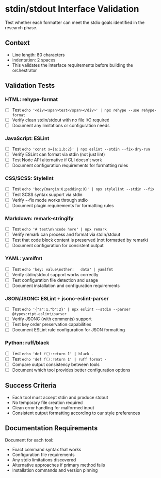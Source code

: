 # stdin/stdout Interface Validation

Test whether each formatter can meet the stdio goals identified in the research phase.

## Context
- Line length: 80 characters
- Indentation: 2 spaces
- This validates the interface requirements before building the orchestrator

## Validation Tests

### HTML: rehype-format
- [ ] Test `echo '<div><span>test</span></div>' | npx rehype --use rehype-format`
- [ ] Verify clean stdin/stdout with no file I/O required
- [ ] Document any limitations or configuration needs

### JavaScript: ESLint
- [ ] Test `echo 'const x={a:1,b:2}' | npx eslint --stdin --fix-dry-run`
- [ ] Verify ESLint can format via stdin (not just lint)
- [ ] Test Node API alternative if CLI doesn't work
- [ ] Document configuration requirements for formatting rules

### CSS/SCSS: Stylelint  
- [ ] Test `echo 'body{margin:0;padding:0}' | npx stylelint --stdin --fix`
- [ ] Test SCSS syntax support via stdin
- [ ] Verify --fix mode works through stdio
- [ ] Document plugin requirements for formatting rules

### Markdown: remark-stringify
- [ ] Test `echo '# test\n\ncode here' | npx remark`
- [ ] Verify remark can process and format via stdin/stdout
- [ ] Test that code block content is preserved (not formatted by remark)
- [ ] Document configuration for consistent output

### YAML: yamlfmt
- [ ] Test `echo 'key: value\nother:   data' | yamlfmt`
- [ ] Verify stdin/stdout support works correctly
- [ ] Test configuration file detection and usage
- [ ] Document installation and configuration requirements

### JSON/JSONC: ESLint + jsonc-eslint-parser
- [ ] Test `echo '{"a":1,"b":2}' | npx eslint --stdin --parser @typescript-eslint/parser`
- [ ] Verify JSONC (with comments) support
- [ ] Test key order preservation capabilities
- [ ] Document ESLint rule configuration for JSON formatting

### Python: ruff/black
- [ ] Test `echo 'def f():return 1' | black -`
- [ ] Test `echo 'def f():return 1' | ruff format -`
- [ ] Compare output consistency between tools
- [ ] Document which tool provides better configuration options

## Success Criteria
- Each tool must accept stdin and produce stdout
- No temporary file creation required
- Clean error handling for malformed input
- Consistent output formatting according to our style preferences

## Documentation Requirements
Document for each tool:
- Exact command syntax that works
- Configuration file requirements
- Any stdio limitations discovered
- Alternative approaches if primary method fails
- Installation commands and version pinning